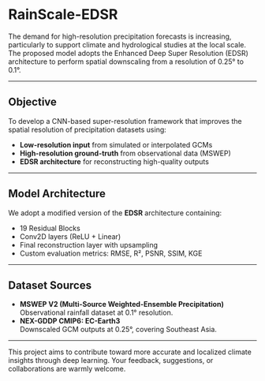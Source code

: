 # RainScale-EDSR
The demand for high-resolution precipitation forecasts is increasing, particularly to support climate and hydrological studies at the local scale. The proposed model adopts the Enhanced Deep Super Resolution (EDSR) architecture to perform spatial downscaling from a resolution of 0.25° to 0.1°.

---

## Objective
To develop a CNN-based super-resolution framework that improves the spatial resolution of precipitation datasets using:
- **Low-resolution input** from simulated or interpolated GCMs  
- **High-resolution ground-truth** from observational data (MSWEP)  
- **EDSR architecture** for reconstructing high-quality outputs

---

## Model Architecture
We adopt a modified version of the **EDSR** architecture containing:
- 19 Residual Blocks
- Conv2D layers (ReLU + Linear)
- Final reconstruction layer with upsampling
- Custom evaluation metrics: RMSE, R², PSNR, SSIM, KGE

---

## Dataset Sources
- **MSWEP V2 (Multi-Source Weighted-Ensemble Precipitation)**  
  Observational rainfall dataset at 0.1° resolution.
- **NEX-GDDP CMIP6: EC-Earth3**  
  Downscaled GCM outputs at 0.25°, covering Southeast Asia.

---

This project aims to contribute toward more accurate and localized climate insights through deep learning. Your feedback, suggestions, or collaborations are warmly welcome.
